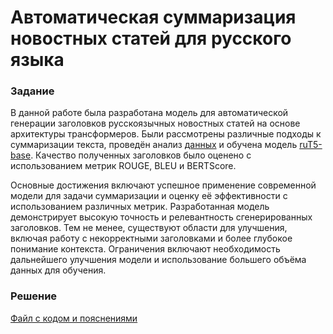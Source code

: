 # Автоматическая суммаризация новостных статей для русского языка

### Задание
В данной работе была разработана модель для автоматической генерации заголовков русскоязычных новостных статей на основе архитектуры трансформеров. Были рассмотрены различные подходы к суммаризации текста, проведён анализ [данных](https://huggingface.co/datasets/IlyaGusev/gazeta) и обучена модель [ruT5-base](https://huggingface.co/ai-forever/ruT5-base). Качество полученных заголовков было оценено с использованием метрик ROUGE, BLEU и BERTScore.

Основные достижения включают успешное применение современной модели для задачи суммаризации и оценку её эффективности с использованием различных метрик. Разработанная модель демонстрирует высокую точность и релевантность сгенерированных заголовков. Тем не менее, существуют области для улучшения, включая работу с некорректными заголовками и более глубокое понимание контекста.
Ограничения включают необходимость дальнейшего улучшения модели и использование большего объёма данных для обучения.

### Решение
[Файл с кодом и пояснениями](/Projects/09_Graduate_work/dplm.ipynb)
